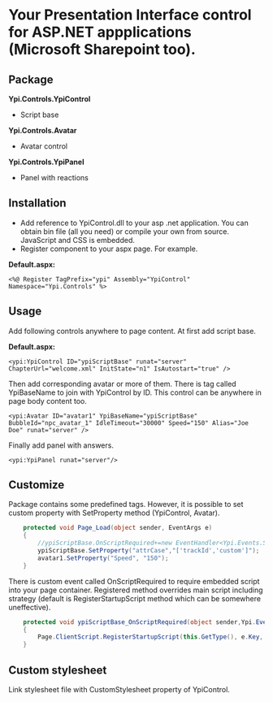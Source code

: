Your Presentation Interface control for ASP.NET appplications (Microsoft Sharepoint too).
==========

Package
-------------------
**Ypi.Controls.YpiControl**
- Script base

**Ypi.Controls.Avatar**
- Avatar control

**Ypi.Controls.YpiPanel**
- Panel with reactions

Installation 
-------------------
- Add reference to YpiControl.dll to your asp .net application. You can obtain bin file (all you need) or compile your own from source. JavaScript and CSS is embedded. 
- Register component to your aspx page. For example.  

**Default.aspx:**

```aspx-cs
<%@ Register TagPrefix="ypi" Assembly="YpiControl" Namespace="Ypi.Controls" %>
```

Usage
-------------------
Add following controls anywhere to page content. At first add script base.
 
**Default.aspx:**
 
```aspx-cs
<ypi:YpiControl ID="ypiScriptBase" runat="server" ChapterUrl="welcome.xml" InitState="n1" IsAutostart="true" />   
``` 
 
Then add corresponding avatar or more of them. There is tag called YpiBaseName to join with YpiControl by ID. This control can be anywhere in page body content too.

```aspx-cs
<ypi:Avatar ID="avatar1" YpiBaseName="ypiScriptBase" BubbleId="npc_avatar_1" IdleTimeout="30000" Speed="150" Alias="Joe Doe" runat="server" />
``` 
 
Finally add panel with answers. 
 
```aspx-cs
<ypi:YpiPanel runat="server"/>
```

Customize
-------------------
Package contains some predefined tags. However, it is possible to set custom property with SetProperty method (YpiControl, Avatar). 

```csharp
	protected void Page_Load(object sender, EventArgs e)
	{
		//ypiScriptBase.OnScriptRequired+=new EventHandler<Ypi.Events.ScriptEventArgs>(ypiScriptBase_OnScriptRequired);
		ypiScriptBase.SetProperty("attrCase","['trackId','custom']"); 			
		avatar1.SetProperty("Speed", "150");
	}
```

There is custom event called OnScriptRequired to require embedded script into your page container. Registered method overrides main script including strategy (default is RegisterStartupScript method which can be somewhere uneffective).

```csharp
	protected void ypiScriptBase_OnScriptRequired(object sender,Ypi.Events.ScriptEventArgs e)
    {
        Page.ClientScript.RegisterStartupScript(this.GetType(), e.Key, e.Url); 
    }
```

Custom stylesheet
-------------------
Link stylesheet file with CustomStylesheet property of YpiControl. 